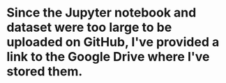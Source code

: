 # Since the Jupyter notebook and dataset were too large to be uploaded on GitHub, I've provided a link to the Google Drive where I've stored them.
